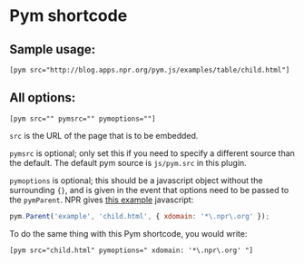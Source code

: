 # Pym shortcode

## Sample usage:

```
[pym src="http://blog.apps.npr.org/pym.js/examples/table/child.html"]

```

## All options:

```
[pym src="" pymsrc="" pymoptions=""]
```

`src` is the URL of the page that is to be embedded.

`pymsrc` is optional; only set this if you need to specify a different source than the default. The default pym source is `js/pym.src` in this plugin.

`pymoptions` is optional; this should be a javascript object without the surrounding `{}`, and is given in the event that options need to be passed to the `pymParent`. NPR gives [this example](http://blog.apps.npr.org/pym.js/#examples) javascript:

```js
pym.Parent('example', 'child.html', { xdomain: '*\.npr\.org' });
```

To do the same thing with this Pym shortcode, you would write:

```
[pym src="child.html" pymoptions=" xdomain: '*\.npr\.org' "]
```
